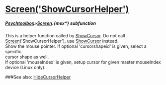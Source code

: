 # [Screen('ShowCursorHelper')](Screen-ShowCursorHelper) 
##### [Psychtoolbox](Pyschtoolbox)>[Screen](Screen).{mex*} subfunction


This is a helper function called by [ShowCursor](ShowCursor).  Do not call  
[Screen](Screen)('ShowCursorHelper'), use [ShowCursor](ShowCursor) instead.  
Show the mouse pointer. If optional 'cursorshapeid' is given, select a specific  
cursor shape as well.  
If optional 'mouseIndex' is given, setup cursor for given master mouseIndex  
device (Linux only).  
  


###See also:
[HideCursorHelper](Screen-HideCursorHelper)
